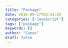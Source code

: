 ```yaml
---
title: "Package"
date: 2016-09-27T03:31:25
categories: ["JavaScript"]
tags: ["package"]
keywords: []
author: "Canux"
draft: false
---
```




